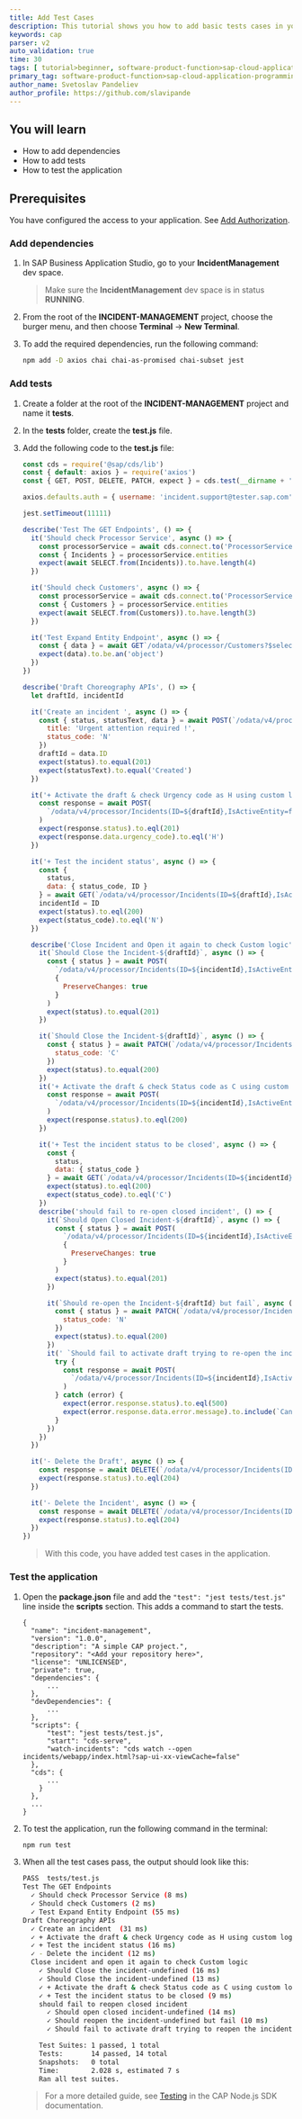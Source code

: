 ```yaml
---
title: Add Test Cases
description: This tutorial shows you how to add basic tests cases in your application.
keywords: cap 
parser: v2
auto_validation: true
time: 30
tags: [ tutorial>beginner, software-product-function>sap-cloud-application-programming-model, programming-tool>node-js, software-product>sap-business-technology-platform, software-product>sap-fiori]
primary_tag: software-product-function>sap-cloud-application-programming-model
author_name: Svetoslav Pandeliev
author_profile: https://github.com/slavipande
---
```


## You will learn

- How to add dependencies
- How to add tests
- How to test the application

## Prerequisites

You have configured the access to your application. See [Add Authorization](add-authorization).

### Add dependencies

1. In SAP Business Application Studio, go to your **IncidentManagement** dev space.

    > Make sure the **IncidentManagement** dev space is in status **RUNNING**.

2. From the root of the **INCIDENT-MANAGEMENT** project, choose the burger menu, and then choose **Terminal** &rarr; **New Terminal**.

3. To add the required dependencies, run the following command:

    ```bash
    npm add -D axios chai chai-as-promised chai-subset jest
    ```

### Add tests

1. Create a folder at the root of the **INCIDENT-MANAGEMENT** project and name it **tests**.

2. In the **tests** folder, create the **test.js** file.

3. Add the following code to the **test.js** file:

    ```javascript
    const cds = require('@sap/cds/lib')
    const { default: axios } = require('axios')
    const { GET, POST, DELETE, PATCH, expect } = cds.test(__dirname + '../../')

    axios.defaults.auth = { username: 'incident.support@tester.sap.com', password: 'initial' }

    jest.setTimeout(11111)

    describe('Test The GET Endpoints', () => {
      it('Should check Processor Service', async () => {
        const processorService = await cds.connect.to('ProcessorService')
        const { Incidents } = processorService.entities
        expect(await SELECT.from(Incidents)).to.have.length(4)
      })

      it('Should check Customers', async () => {
        const processorService = await cds.connect.to('ProcessorService')
        const { Customers } = processorService.entities
        expect(await SELECT.from(Customers)).to.have.length(3)
      })

      it('Test Expand Entity Endpoint', async () => {
        const { data } = await GET`/odata/v4/processor/Customers?$select=firstName&$expand=incidents`
        expect(data).to.be.an('object')
      })
    })

    describe('Draft Choreography APIs', () => {
      let draftId, incidentId

      it('Create an incident ', async () => {
        const { status, statusText, data } = await POST(`/odata/v4/processor/Incidents`, {
          title: 'Urgent attention required !',
          status_code: 'N'
        })
        draftId = data.ID
        expect(status).to.equal(201)
        expect(statusText).to.equal('Created')
      })

      it('+ Activate the draft & check Urgency code as H using custom logic', async () => {
        const response = await POST(
          `/odata/v4/processor/Incidents(ID=${draftId},IsActiveEntity=false)/ProcessorService.draftActivate`
        )
        expect(response.status).to.eql(201)
        expect(response.data.urgency_code).to.eql('H')
      })

      it('+ Test the incident status', async () => {
        const {
          status,
          data: { status_code, ID }
        } = await GET(`/odata/v4/processor/Incidents(ID=${draftId},IsActiveEntity=true)`)
        incidentId = ID
        expect(status).to.eql(200)
        expect(status_code).to.eql('N')
      })

      describe('Close Incident and Open it again to check Custom logic', () => {
        it(`Should Close the Incident-${draftId}`, async () => {
          const { status } = await POST(
            `/odata/v4/processor/Incidents(ID=${incidentId},IsActiveEntity=true)/ProcessorService.draftEdit`,
            {
              PreserveChanges: true
            }
          )
          expect(status).to.equal(201)
        })

        it(`Should Close the Incident-${draftId}`, async () => {
          const { status } = await PATCH(`/odata/v4/processor/Incidents(ID=${incidentId},IsActiveEntity=false)`, {
            status_code: 'C'
          })
          expect(status).to.equal(200)
        })
        it('+ Activate the draft & check Status code as C using custom logic', async () => {
          const response = await POST(
            `/odata/v4/processor/Incidents(ID=${incidentId},IsActiveEntity=false)/ProcessorService.draftActivate`
          )
          expect(response.status).to.eql(200)
        })

        it('+ Test the incident status to be closed', async () => {
          const {
            status,
            data: { status_code }
          } = await GET(`/odata/v4/processor/Incidents(ID=${incidentId},IsActiveEntity=true)`)
          expect(status).to.eql(200)
          expect(status_code).to.eql('C')
        })
        describe('should fail to re-open closed incident', () => {
          it(`Should Open Closed Incident-${draftId}`, async () => {
            const { status } = await POST(
              `/odata/v4/processor/Incidents(ID=${incidentId},IsActiveEntity=true)/ProcessorService.draftEdit`,
              {
                PreserveChanges: true
              }
            )
            expect(status).to.equal(201)
          })

          it(`Should re-open the Incident-${draftId} but fail`, async () => {
            const { status } = await PATCH(`/odata/v4/processor/Incidents(ID=${incidentId},IsActiveEntity=false)`, {
              status_code: 'N'
            })
            expect(status).to.equal(200)
          })
          it(' `Should fail to activate draft trying to re-open the incidentt', async () => {
            try {
              const response = await POST(
                `/odata/v4/processor/Incidents(ID=${incidentId},IsActiveEntity=false)/ProcessorService.draftActivate`
              )
            } catch (error) {
              expect(error.response.status).to.eql(500)
              expect(error.response.data.error.message).to.include(`Can't modify a closed incident`)
            }
          })
        })
      })

      it('- Delete the Draft', async () => {
        const response = await DELETE(`/odata/v4/processor/Incidents(ID=${draftId},IsActiveEntity=false)`)
        expect(response.status).to.eql(204)
      })

      it('- Delete the Incident', async () => {
        const response = await DELETE(`/odata/v4/processor/Incidents(ID=${draftId},IsActiveEntity=true)`)
        expect(response.status).to.eql(204)
      })
    })
    ```

    > With this code, you have added test cases in the application.

### Test the application

1. Open the **package.json** file and add the `"test": "jest tests/test.js"` line inside the **scripts** section. This adds a command to start the tests.

    ```json[15]
    {
      "name": "incident-management",
      "version": "1.0.0",
      "description": "A simple CAP project.",
      "repository": "<Add your repository here>",
      "license": "UNLICENSED",
      "private": true,
      "dependencies": {
          ...
      },
      "devDependencies": {
          ...
      },
      "scripts": {
          "test": "jest tests/test.js",
          "start": "cds-serve",
          "watch-incidents": "cds watch --open incidents/webapp/index.html?sap-ui-xx-viewCache=false"
      },
      "cds": {
          ...
        }
      },
      ...
    }
    ```

2. To test the application, run the following command in the terminal:

    ```bash
    npm run test
    ```

3. When all the test cases pass, the output should look like this:

    ```bash
    PASS  tests/test.js
    Test The GET Endpoints
      ✓ Should check Processor Service (8 ms)
      ✓ Should check Customers (2 ms)
      ✓ Test Expand Entity Endpoint (55 ms)
    Draft Choreography APIs
      ✓ Create an incident  (31 ms)
      ✓ + Activate the draft & check Urgency code as H using custom logic (28 ms)
      ✓ + Test the incident status (16 ms)
      ✓ - Delete the incident (12 ms)
      Close incident and open it again to check Custom logic
        ✓ Should Close the incident-undefined (16 ms)
        ✓ Should Close the incident-undefined (13 ms)
        ✓ + Activate the draft & check Status code as C using custom logic (18 ms)
        ✓ + Test the incident status to be closed (9 ms)
        should fail to reopen closed incident
          ✓ Should open closed incident-undefined (14 ms)
          ✓ Should reopen the incident-undefined but fail (10 ms)
          ✓ Should fail to activate draft trying to reopen the incident (21 ms)

        Test Suites: 1 passed, 1 total
        Tests:       14 passed, 14 total
        Snapshots:   0 total
        Time:        2.028 s, estimated 7 s
        Ran all test suites.
    ```
   
    > For a more detailed guide, see [Testing](https://cap.cloud.sap/docs/node.js/cds-test) in the CAP Node.js SDK documentation.
